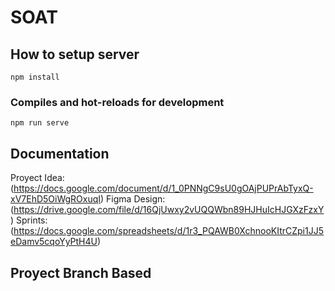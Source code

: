 # SOAT

## How to setup server
```
npm install
```
### Compiles and hot-reloads for development
```
npm run serve
```

## Documentation

Proyect Idea: (https://docs.google.com/document/d/1_0PNNgC9sU0gOAjPUPrAbTyxQ-xV7EhD5OiWgROxuqI)
Figma Design: (https://drive.google.com/file/d/16QjUwxy2vUQQWbn89HJHuIcHJGXzFzxY)
Sprints: (https://docs.google.com/spreadsheets/d/1r3_PQAWB0XchnooKItrCZpi1JJ5eDamv5cqoYyPtH4U)

## Proyect Branch Based
